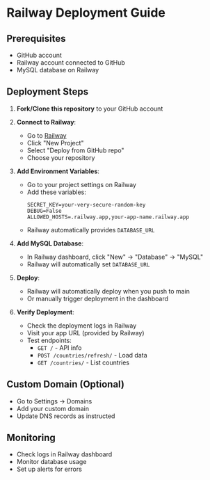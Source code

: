 # Railway Deployment Guide

## Prerequisites
- GitHub account
- Railway account connected to GitHub
- MySQL database on Railway

## Deployment Steps

1. **Fork/Clone this repository** to your GitHub account

2. **Connect to Railway**:
   - Go to [Railway](https://railway.app)
   - Click "New Project"
   - Select "Deploy from GitHub repo"
   - Choose your repository

3. **Add Environment Variables**:
   - Go to your project settings on Railway
   - Add these variables:
     ```
     SECRET_KEY=your-very-secure-random-key
     DEBUG=False
     ALLOWED_HOSTS=.railway.app,your-app-name.railway.app
     ```
   - Railway automatically provides `DATABASE_URL`

4. **Add MySQL Database**:
   - In Railway dashboard, click "New" → "Database" → "MySQL"
   - Railway will automatically set `DATABASE_URL`

5. **Deploy**:
   - Railway will automatically deploy when you push to main
   - Or manually trigger deployment in the dashboard

6. **Verify Deployment**:
   - Check the deployment logs in Railway
   - Visit your app URL (provided by Railway)
   - Test endpoints:
     - `GET /` - API info
     - `POST /countries/refresh/` - Load data
     - `GET /countries/` - List countries

## Custom Domain (Optional)
- Go to Settings → Domains
- Add your custom domain
- Update DNS records as instructed

## Monitoring
- Check logs in Railway dashboard
- Monitor database usage
- Set up alerts for errors